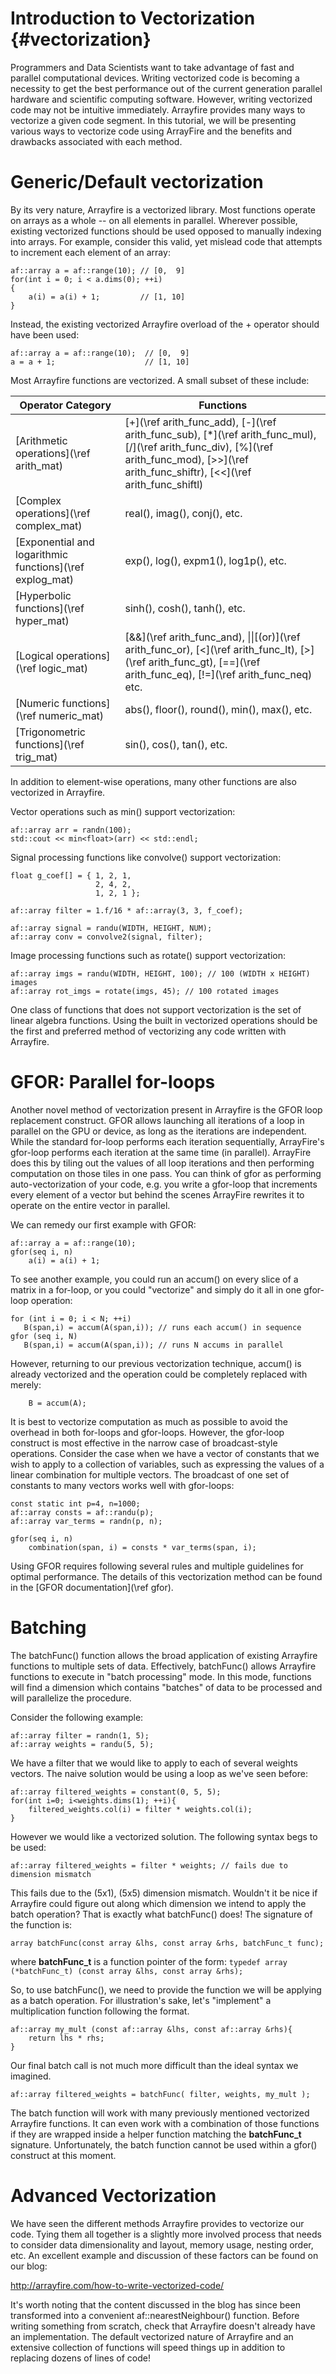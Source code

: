 Introduction to Vectorization {#vectorization}
===================

Programmers and Data Scientists want to take advantage of fast and parallel
computational devices. Writing vectorized code is becoming a necessity to get
the best performance out of the current generation parallel hardware and
scientific computing software. However, writing vectorized code may not be
intuitive immediately. Arrayfire provides many ways to vectorize a given code
segment. In this tutorial, we will be presenting various ways to vectorize code
using ArrayFire and the benefits and drawbacks associated with each method.

# Generic/Default vectorization
By its very nature, Arrayfire is a vectorized library. Most functions operate on
arrays as a whole -- on all elements in parallel. Wherever possible, existing
vectorized functions should be used opposed to manually indexing into arrays.
For example, consider this valid, yet mislead code that attempts to increment
each element of an array:

~~~~~~~~~~~~~~~~~~~~~~~~~~~~~~~~~~~~~~~~~~~~~~~~~~~~~~~~~~~~~~~~~~~~~~~{.cpp}
af::array a = af::range(10); // [0,  9]
for(int i = 0; i < a.dims(0); ++i)
{
    a(i) = a(i) + 1;         // [1, 10]
}
~~~~~~~~~~~~~~~~~~~~~~~~~~~~~~~~~~~~~~~~~~~~~~~~~~~~~~~~~~~~~~~~~~~~~~~

Instead, the existing vectorized Arrayfire overload of the + operator should have been used:

~~~~~~~~~~~~~~~~~~~~~~~~~~~~~~~~~~~~~~~~~~~~~~~~~~~~~~~~~~~~~~~~~~~~~~~{.cpp}
af::array a = af::range(10);  // [0,  9]
a = a + 1;                    // [1, 10]
~~~~~~~~~~~~~~~~~~~~~~~~~~~~~~~~~~~~~~~~~~~~~~~~~~~~~~~~~~~~~~~~~~~~~~~

Most Arrayfire functions are vectorized. A small subset of these include:

Operator Category                                           | Functions
------------------------------------------------------------|--------------------------
[Arithmetic operations](\ref arith_mat)                     | [+](\ref arith_func_add), [-](\ref arith_func_sub), [*](\ref arith_func_mul), [/](\ref arith_func_div), [%](\ref arith_func_mod), [>>](\ref arith_func_shiftr), [<<](\ref arith_func_shiftl)
[Complex operations](\ref complex_mat)                      | real(), imag(), conj(), etc.
[Exponential and logarithmic functions](\ref explog_mat)    | exp(), log(), expm1(), log1p(), etc.
[Hyperbolic functions](\ref hyper_mat)                      | sinh(), cosh(), tanh(), etc.
[Logical operations](\ref logic_mat)                        | [&&](\ref arith_func_and), \|\|[(or)](\ref arith_func_or), [<](\ref arith_func_lt), [>](\ref arith_func_gt), [==](\ref arith_func_eq), [!=](\ref arith_func_neq) etc.
[Numeric functions](\ref numeric_mat)                       | abs(), floor(), round(), min(), max(), etc.
[Trigonometric functions](\ref trig_mat)                    | sin(), cos(), tan(), etc.

In addition to element-wise operations, many other functions are also
vectorized in Arrayfire.

Vector operations such as min() support vectorization:

~~~~~~~~~~~~~~~~~~~~~~~~~~~~~~~~~~~~~~~~~~~~~~~~~~~~~~~~~~~~~~~~~~~~~~~{.cpp}
af::array arr = randn(100);
std::cout << min<float>(arr) << std::endl;
~~~~~~~~~~~~~~~~~~~~~~~~~~~~~~~~~~~~~~~~~~~~~~~~~~~~~~~~~~~~~~~~~~~~~~~

Signal processing functions like convolve() support vectorization:

~~~~~~~~~~~~~~~~~~~~~~~~~~~~~~~~~~~~~~~~~~~~~~~~~~~~~~~~~~~~~~~~~~~~~~~{.cpp}
float g_coef[] = { 1, 2, 1,
                   2, 4, 2,
                   1, 2, 1 };

af::array filter = 1.f/16 * af::array(3, 3, f_coef);

af::array signal = randu(WIDTH, HEIGHT, NUM);
af::array conv = convolve2(signal, filter);
~~~~~~~~~~~~~~~~~~~~~~~~~~~~~~~~~~~~~~~~~~~~~~~~~~~~~~~~~~~~~~~~~~~~~~~

Image processing functions such as rotate() support vectorization:

~~~~~~~~~~~~~~~~~~~~~~~~~~~~~~~~~~~~~~~~~~~~~~~~~~~~~~~~~~~~~~~~~~~~~~~{.cpp}
af::array imgs = randu(WIDTH, HEIGHT, 100); // 100 (WIDTH x HEIGHT) images
af::array rot_imgs = rotate(imgs, 45); // 100 rotated images
~~~~~~~~~~~~~~~~~~~~~~~~~~~~~~~~~~~~~~~~~~~~~~~~~~~~~~~~~~~~~~~~~~~~~~~

One class of functions that does not support vectorization is the set of linear
algebra functions. Using the built in vectorized operations should be the first
and preferred method of vectorizing any code written with Arrayfire.

# GFOR: Parallel for-loops
Another novel method of vectorization present in Arrayfire is the GFOR loop
replacement construct. GFOR allows launching all iterations of a loop in parallel
on the GPU or device, as long as the iterations are independent. While the
standard for-loop performs each iteration sequentially, ArrayFire's gfor-loop
performs each iteration at the same time (in parallel). ArrayFire does this by
tiling out the values of all loop iterations and then performing computation on
those tiles in one pass. You can think of gfor as performing auto-vectorization
of your code, e.g. you write a gfor-loop that increments every element of a vector
but behind the scenes ArrayFire rewrites it to operate on the entire vector in
parallel.

We can remedy our first example with GFOR:

~~~~~~~~~~~~~~~~~~~~~~~~~~~~~~~~~~~~~~~~~~~~~~~~~~~~~~~~~~~~~~~~~~~~~~~{.cpp}
af::array a = af::range(10);
gfor(seq i, n)
    a(i) = a(i) + 1;
~~~~~~~~~~~~~~~~~~~~~~~~~~~~~~~~~~~~~~~~~~~~~~~~~~~~~~~~~~~~~~~~~~~~~~~

To see another example, you could run an accum() on every slice of a matrix in a
for-loop, or you could "vectorize" and simply do it all in one gfor-loop operation:

~~~~~~~~~~~~~~~~~~~~~~~~~~~~~~~~~~~~~~~~~~~~~~~~~~~~~~~~~~~~~~~~~~~~~~~{.cpp}
for (int i = 0; i < N; ++i)
   B(span,i) = accum(A(span,i)); // runs each accum() in sequence
gfor (seq i, N)
   B(span,i) = accum(A(span,i)); // runs N accums in parallel
~~~~~~~~~~~~~~~~~~~~~~~~~~~~~~~~~~~~~~~~~~~~~~~~~~~~~~~~~~~~~~~~~~~~~~~

However, returning to our previous vectorization technique, accum() is already
vectorized and the operation could be completely replaced with merely:

~~~~~~~~~~~~~~~~~~~~~~~~~~~~~~~~~~~~~~~~~~~~~~~~~~~~~~~~~~~~~~~~~~~~~~~{.cpp}
    B = accum(A);
~~~~~~~~~~~~~~~~~~~~~~~~~~~~~~~~~~~~~~~~~~~~~~~~~~~~~~~~~~~~~~~~~~~~~~~

It is best to vectorize computation as much as possible to avoid the overhead in
both for-loops and gfor-loops. However, the gfor-loop construct is most effective
in the narrow case of broadcast-style operations. Consider the case when we have
a vector of constants that we wish to apply to a collection of variables, such as
expressing the values of a linear combination for multiple vectors. The broadcast
of one set of constants to many vectors works well with gfor-loops:

~~~~~~~~~~~~~~~~~~~~~~~~~~~~~~~~~~~~~~~~~~~~~~~~~~~~~~~~~~~~~~~~~~~~~~~{.cpp}
const static int p=4, n=1000;
af::array consts = af::randu(p);
af::array var_terms = randn(p, n);

gfor(seq i, n)
    combination(span, i) = consts * var_terms(span, i);
~~~~~~~~~~~~~~~~~~~~~~~~~~~~~~~~~~~~~~~~~~~~~~~~~~~~~~~~~~~~~~~~~~~~~~~

Using GFOR requires following several rules and multiple guidelines for optimal performance.
The details of this vectorization method can be found in the [GFOR documentation](\ref gfor).

# Batching
The batchFunc() function allows the broad application of existing Arrayfire
functions to multiple sets of data. Effectively, batchFunc() allows Arrayfire
functions to execute in "batch processing" mode. In this mode, functions will
find a dimension which contains "batches" of data to be processed and will
parallelize the procedure.

Consider the following example:

~~~~~~~~~~~~~~~~~~~~~~~~~~~~~~~~~~~~~~~~~~~~~~~~~~~~~~~~~~~~~~~~~~~~~~~{.cpp}
af::array filter = randn(1, 5);
af::array weights = randu(5, 5);
~~~~~~~~~~~~~~~~~~~~~~~~~~~~~~~~~~~~~~~~~~~~~~~~~~~~~~~~~~~~~~~~~~~~~~~

We have a filter that we would like to apply to each of several weights vectors.
The naive solution would be using a loop as we've seen before:

~~~~~~~~~~~~~~~~~~~~~~~~~~~~~~~~~~~~~~~~~~~~~~~~~~~~~~~~~~~~~~~~~~~~~~~{.cpp}
af::array filtered_weights = constant(0, 5, 5);
for(int i=0; i<weights.dims(1); ++i){
    filtered_weights.col(i) = filter * weights.col(i);
}
~~~~~~~~~~~~~~~~~~~~~~~~~~~~~~~~~~~~~~~~~~~~~~~~~~~~~~~~~~~~~~~~~~~~~~~

However we would like a vectorized solution. The following syntax begs to be used:

~~~~~~~~~~~~~~~~~~~~~~~~~~~~~~~~~~~~~~~~~~~~~~~~~~~~~~~~~~~~~~~~~~~~~~~{.cpp}
af::array filtered_weights = filter * weights; // fails due to dimension mismatch
~~~~~~~~~~~~~~~~~~~~~~~~~~~~~~~~~~~~~~~~~~~~~~~~~~~~~~~~~~~~~~~~~~~~~~~

This fails due to the (5x1), (5x5) dimension mismatch. Wouldn't it be nice if
Arrayfire could figure out along which dimension we intend to apply the batch
operation? That is exactly what batchFunc() does!
The signature of the function is:

`array batchFunc(const array &lhs, const array &rhs, batchFunc_t func);`

where __batchFunc_t__ is a function pointer of the form:
`typedef array (*batchFunc_t) (const array &lhs, const array &rhs);`


So, to use batchFunc(), we need to provide the function we will be applying as a
batch operation. For illustration's sake, let's "implement" a multiplication
function following the format.

~~~~~~~~~~~~~~~~~~~~~~~~~~~~~~~~~~~~~~~~~~~~~~~~~~~~~~~~~~~~~~~~~~~~~~~{.cpp}
af::array my_mult (const af::array &lhs, const af::array &rhs){
    return lhs * rhs;
}
~~~~~~~~~~~~~~~~~~~~~~~~~~~~~~~~~~~~~~~~~~~~~~~~~~~~~~~~~~~~~~~~~~~~~~~

Our final batch call is not much more difficult than the ideal
syntax we imagined.

~~~~~~~~~~~~~~~~~~~~~~~~~~~~~~~~~~~~~~~~~~~~~~~~~~~~~~~~~~~~~~~~~~~~~~~{.cpp}
af::array filtered_weights = batchFunc( filter, weights, my_mult );
~~~~~~~~~~~~~~~~~~~~~~~~~~~~~~~~~~~~~~~~~~~~~~~~~~~~~~~~~~~~~~~~~~~~~~~

The batch function will work with many previously mentioned vectorized Arrayfire
functions. It can even work with a combination of those functions if they are
wrapped inside a helper function matching the __batchFunc_t__ signature. Unfortunately,
the batch function cannot be used within a gfor() construct at this moment.

# Advanced Vectorization
We have seen the different methods Arrayfire provides to vectorize our code. Tying
them all together is a slightly more involved process that needs to consider data
dimensionality and layout, memory usage, nesting order, etc. An excellent example
and discussion of these factors can be found on our blog:

http://arrayfire.com/how-to-write-vectorized-code/

It's worth noting that the content discussed in the blog has since been transformed
into a convenient af::nearestNeighbour() function. Before writing something from
scratch, check that Arrayfire doesn't already have an implementation. The default
vectorized nature of Arrayfire and an extensive collection of functions will
speed things up in addition to replacing dozens of lines of code!

